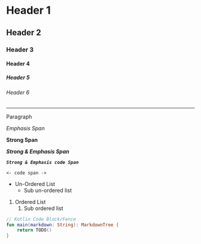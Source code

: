 # Header 1

## Header 2

### Header 3

#### Header 4

##### Header 5

###### Header 6

---

Paragraph

_Emphasis Span_

__Strong Span__

___Strong & Emphasis Span___

___`Strong & Emphasis code Span`___

`<- code span ->`

- Un-Ordered List
    - Sub un-ordered list

1. Ordered List
    1. Sub ordered list

```kotlin
// Kotlin Code Block/Fence
fun main(markdown: String): MarkdownTree {
    return TODO()
}
```